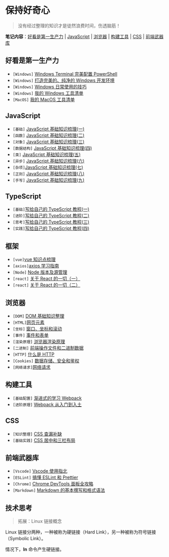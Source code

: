 # 保持好奇心

> 没有经过整理的知识才是徒然浪费时间，伤透脑筋！

**笔记内容**：[好看是第一生产力](#好看是第一生产力) | [JavaScript](#javascript) | [浏览器](#浏览器) | [构建工具](#构建工具) | [CSS](#CSS) | [前端武器库](#前端武器库)

## 好看是第一生产力

- `[Windows]` [Windows Terminal 完美配置 PowerShell](win/win_terminal.md)
- `[Windows]` [打造完美的、纯净的 Windows 开发环境](win/win_env.md)
- `[Windows]` [Windows 日常使用的技巧](win/win_tips.md)
- `[Windows]` [我的 Windows 工具清单](win/win_tools.md)
- `[MacOS]` [我的 MacOS 工具清单](mac/mac_tools.md)

<!-- ## 计算机基础知识

- `[位运算]]` [我的 Windows 工具清单](win/win_tools.md)
- `[数据结构]` [我的 MacOS 工具清单](mac/mac_tools.md) -->

## JavaScript

- `[基础]` [JavaScript 基础知识梳理(一)](js/js_base.md)
- `[函数]` [JavaScript 基础知识梳理(二)](js/js_function.md)
- `[对象]` [JavaScript 基础知识梳理(三)](js/js_object.md)
- `[数据结构]` [JavaScript 基础知识梳理(四)](js/js_data_structure.md)
- `[类]` [JavaScript 基础知识梳理(五)](js/js_class.md)
- `[异步]` [JavaScript 基础知识梳理(六)](js/js_promise.md)
- `[杂项]`[JavaScript 基础知识梳理(七)](js/js_other.md)
- `[正则]` [JavaScript 基础知识梳理(八)](js/js_regexp.md)
- `[手写]` [JavaScript 基础知识梳理(九)](js/js_code.md)

## TypeScript

- `[基础]`[写给自己的 TypeScript 教程(一)](ts/ts_1.md)
- `[进阶]`[写给自己的 TypeScript 教程(二)](ts/ts_2.md)
- `[思考]`[写给自己的 TypeScript 教程(三)](ts/ts_3.md)
- `[实践]`[写给自己的 TypeScript 教程(四)](ts/ts_4.md)

## 框架

- `[vue]`[vue 知识点梳理](web/vue.md)
- `[axios]`[axios 学习指南](web/axios.md)
- `[Node]` [Node 版本及源管理](others/nvm.md)
- `[react]` [关于 React 的一切（一）](web/react1.md)
- `[react]` [关于 React 的一切（二）](web/react.md)

## 浏览器

- `[DOM]` [DOM 基础知识整理](web/dom.md)
- `[HTML]`[网页元素](web/element.md)
- `[坐标]` [窗口、坐标和滚动](web/scroll.md)
- `[事件]` [事件和表单](web/event.md)
- `[渲染原理]` [浏览器渲染原理](web/browser.md)
- `[二进制]` [前端操作文件和二进制数据](web/data.md)
- `[HTTP]` [什么是 HTTP](web/http.md)
- `[Cookies]` [数据存储、安全和鉴权](web/cookie.md)
- `[网络请求]`[网络请求](web/xhr.md)
<!-- - `[Web components]`[浅尝 Web components](web/component.md) -->

## 构建工具

- `[基础配置]` [渐进式的学习 Webpack](webpack/webpack_base.md)
- `[进阶原理]` [Webpack 从入门到入土](webpack/webpack_high.md)

## CSS

- `[知识整理]` [CSS 查漏补缺](web/css.md)
- `[基础实践]` [CSS 居中和三栏布局](web/layout.md)

## 前端武器库

- `[Vscode]` [Vscode 使用指北](web/code.md)
- `[ESLint]` [搞懂 ESLint 和 Prettier](ts/eslint.md)
- `[Chrome]` [Chrome DevTools 面板全攻略](ts/devTool.md)
- `[Markdown]` [Markdown 的基本撰写和格式语法](others/markdown.md)

## 技术思考

<!-- 命名 - 让人秒懂
变量 - 使用合理，不多不少
嵌套 - 越少越好
行数 - 合理即可。即不是奇技淫巧的 one-line 怪，又不是像整天操心你安全的妈妈，各种唠叨
原理 - 通俗易懂，最好使用大家都明白的数据结构和算法知识
写法 - 最好是 language-agnostic，即可以方便的迁移到主流编程语言 -->

<!-- - `[奇技淫巧]` [JavaScript 中的奇技淫巧]() -->
<!-- 开发技巧 -->

<!-- ## 设计模式
## 算法 -->

<!-- 知乎问题 -->

  <!-- - `[Git]` [Git 简单学习与高频使用的命令] -->
  <!-- - `[SSH]` [使用 SSH 登录 Linux 实例](others/ssh.md) -->

<!-- 我答的是一些表单配置化、拖拽、业务组件、微前端等等（其实前面两个我都没做过，就顺便提了一下），管理系统因为没有设计师，所以体验想要做好就更要细心去考虑各种情况。现在比较火的 low code 也很适合中后台管理系统这个场景。 -->
<!-- 一套后端管理页面都要专门定制一套（自我感觉）没卵用的UI样式 -->
 <!-- Maybe we don't need a better program, we need a smarter person -->
 <!-- 中后台业务虽然看起来样子比较简单，但实际业务逻辑非常复杂，你见过 800 个字段的表单么，极限情况下写代码总是最好的解决办法。实际上发明一个 dsl 不过是换了种语言来解决问题，除非跟业务高度 match（那就意味着覆盖面不广），否则不好用。我们团队目前在做的尝试是，让业务方提供接口、模型等等形式的数据描述，然后机器生成带全功能的页面，对于不满足需求的部分，仍然可以基于生成产物进行修改，当然这种变更是单向的。目前我们只做了表单表格，幸运的是短短半年已经有 超过 40% 的代码是这样生成的了，目前正在计划把这套功能推到整个应用研发上。 -->
<!-- 前端天坑集锦
上传组件（IE / Flash 时代）
动态表单
拖拽生成页面
工作流引擎
富文本编辑器
Web IDE
写一个新系统，还原老系统的所有功能
停机问题（别笑 -->
<!-- 当表单需要和其他地方联动 -->
<!-- 还有数据可视化 -->
<!-- 笑死，前司做的一个系统就是，重构老电子流系统，变成在线的拖拉拽开发电子流的系统。上面的点全部中枪，（我只是做后台管理的 -->
<!-- 前端考验五——监控、日志与灰度

我习惯将监控、日志和灰度称为前端三板斧，是衡量一个前端团队是否专业的重要指标。 -->

<!-- fiber 并不会减少 diff 时间，只是将diff 精确分割，优先级概念， -->

<!-- 单独开发多个提升工作效率的前端工具

独立设计大前端公共架构服务多个项目

多次组织前端项目重构并担任核心开发

撰写16件技术专利并成功提交专利保护

连续三年蝉联部门专利输出数量前两名 -->
<!--
项目
炉石传说游戏相关业务

暗黑破坏神游戏相关业务

阴阳师游戏相关业务

我的世界游戏相关业务

网易大神社区相关业务

NGP游戏平台社区相关业务

网易职位内推系统

网易沙龙课程系统

网易人力管理系统

大前端项目公共架构

职责
负责前端项目自动化构建脚手架的设计、开发、测试和维护

负责前端项目开发的需求对接、技术沟通、主导开发和上线部署

负责前端项目重构的整体设计、组件规范、接口管理和工具整合

负责大前端项目公共架构的整体设计、文档撰写和开发维护

负责Web应用和Node应用的核心开发和任务分发

负责编码规范定制和技术文档管理

成绩
单独开发多个提升工作效率的前端工具

独立设计大前端公共架构服务多个项目

多次组织前端项目重构并担任核心开发

撰写16件技术专利并成功提交专利保护

连续三年蝉联部门专利输出数量前两名

前端组长
高级前端开发工程师
2015.06 ~ 2017.08
碧桂园／互联网技术中心
项目
诚加装饰官网网站

橙家装饰官网网站

橙家家居移动客户端

橙师傅移动客户端

橙家体验馆移动客户端

橙家数据中心桌面客户端

橙家产品管理后台系统网站

职责
负责前端项目自动化构建脚手架的设计、开发、测试和维护

负责前端项目开发的需求对接、技术沟通、主导开发和上线部署

负责Web应用和Node应用的核心开发和任务分发

负责后台系统的需求设计和数据接口的功能设计

负责编码规范定制和技术文档管理

成绩
2016年度碧桂园最佳进步奖

2017年度碧桂园最佳员工奖

撰写16件技术专利并成功提交专利保护

部门首位前端且参与部门所有前端项目建设

连续两年担任前端组长并带领组员开发多个前端项目 -->

<!-- 有两个import，一个是类似import x from "uri"这样的，一个是类似import("uri")这样的。它们的行为有极大的不同。

前者是静态的，后者是动态的。

后者因为是动态的，所以为了不阻塞，调用处返回的是异步的Promise。

前者因为是静态的，所以可以一口气把需要的全都检测到并加载完再同步执行，因此只对于顶层模块外部而言整体是异步运行的，而在模块内部，静态加载就仿佛是同步的一般，可直接使用。 -->

<!-- 4294967295 的 2147483647 次方 -->
> 拓展：Linux 链接概念

Linux 链接分两种，一种被称为硬链接（Hard Link），另一种被称为符号链接（Symbolic Link）。

情况下，**ln** 命令产生硬链接。
